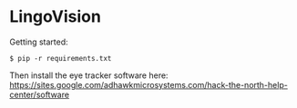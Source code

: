 # LingoVision

Getting started:
```
$ pip -r requirements.txt
```

Then install the eye tracker software here: https://sites.google.com/adhawkmicrosystems.com/hack-the-north-help-center/software

